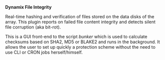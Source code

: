 **Dynamix File Integrity**

Real-time hashing and verification of files stored on the data disks of the array. This plugin reports on failed file content integrity and detects silent file corruption (aka bit-rot).

This is a GUI front-end to the script *bunker* which is used to calculate checksums based on SHA2, MD5 or BLAKE2 and runs in the background.
It allows the user to set up quickly a protection scheme without the need to use CLI or CRON jobs herself/himself.
